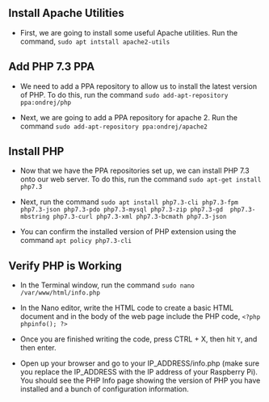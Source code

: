 ## Install Apache Utilities

- First, we are going to install some useful Apache utilities.  Run the command, `sudo apt intstall apache2-utils`

## Add PHP 7.3 PPA

- We need to add a PPA repository to allow us to install the latest version of PHP.  To do this, run the command `sudo add-apt-repository ppa:ondrej/php`

- Next, we are going to add a PPA repository for apache 2.  Run the command `sudo add-apt-repository ppa:ondrej/apache2`

## Install PHP

- Now that we have the PPA repositories set up, we can install PHP 7.3 onto our web server.  To do this, run the command `sudo apt-get install php7.3`

- Next, run the command `sudo apt install php7.3-cli php7.3-fpm php7.3-json php7.3-pdo php7.3-mysql php7.3-zip php7.3-gd  php7.3-mbstring php7.3-curl php7.3-xml php7.3-bcmath php7.3-json`

- You can confirm the installed version of PHP extension using the command `apt policy php7.3-cli`

## Verify PHP is Working

- In the Terminal window, run the command `sudo nano /var/www/html/info.php`

- In the Nano editor, write the HTML code to create a basic HTML document and in the body of the web page include the PHP code, `<?php phpinfo(); ?>`

- Once you are finished writing the code, press CTRL + X, then hit `Y`, and then enter.

- Open up your browser and go to your IP_ADDRESS/info.php (make sure you replace the IP_ADDRESS with the IP address of your Raspberry Pi).  You should see the PHP Info page showing the version of PHP you have installed and a bunch of configuration information.
